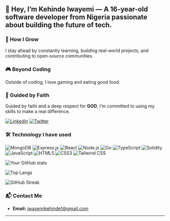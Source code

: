 ## 👋 Hey, I’m Kehinde Iwayemi — A 16-year-old software developer from Nigeria passionate about building the future of tech.

### 🌱 How I Grow
I stay ahead by constantly learning, building real-world projects, and contributing to open-source communities.

### 🎮 Beyond Coding
Outside of coding, I love gaming and eating good food.

### 🙏 Guided by Faith
Guided by faith and a deep respect for **GOD**, I’m committed to using my skills to make a real difference.


[![LinkedIn](https://img.shields.io/badge/LinkedIn-blue?style=for-the-badge&logo=linkedin)](https://www.linkedin.com//in/iwayemi-kehinde/)
[![Twitter](https://img.shields.io/badge/Twitter-blue?style=for-the-badge&logo=twitter)](https://twitter.com/K61145Iwayemi)

### 🛠️ Technology I have used

![MongoDB](https://img.shields.io/badge/-MongoDB-05122A?style=flat&logo=mongodb)
![Express.js](https://img.shields.io/badge/-Express.js-05122A?style=flat&logo=express)
![React](https://img.shields.io/badge/-React-05122A?style=flat&logo=react)
![Node.js](https://img.shields.io/badge/-Node.js-05122A?style=flat&logo=node.js)
![Go](https://img.shields.io/badge/-Go-05122A?style=flat&logo=go)
![TypeScript](https://img.shields.io/badge/-TypeScript-05122A?style=flat&logo=typescript)
![Solidity](https://img.shields.io/badge/-Solidity-05122A?style=flat&logo=solidity)
![JavaScript](https://img.shields.io/badge/-JavaScript-05122A?style=flat&logo=javascript)
![HTML5](https://img.shields.io/badge/-HTML5-05122A?style=flat&logo=html5)
![CSS3](https://img.shields.io/badge/-CSS3-05122A?style=flat&logo=css3)
![Tailwind CSS](https://img.shields.io/badge/-TailwindCSS-05122A?style=flat&logo=tailwindcss)

![Your GitHub stats](https://github-readme-stats.vercel.app/api?username=Iwayemi-Kehinde&show_icons=true&theme=radical)

![Top Langs](https://github-readme-stats.vercel.app/api/top-langs/?username=Iwayemi-Kehinde&layout=compact&theme=radical)

![GitHub Streak](https://github-readme-streak-stats.herokuapp.com?user=Iwayemi-Kehinde&theme=radical&date_format=M%20j%5B%2C%20Y%5D)



### 📬 Contact Me

- **Email:** iwayemikehinde1@gmail.com

---

